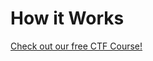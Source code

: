 # How it Works

[Check out our free CTF Course!](https://academy.hoppersroppers.org/mod/page/view.php?id=905)

